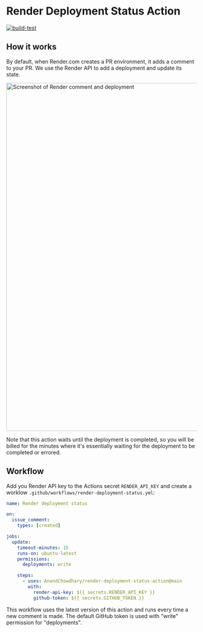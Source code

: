 # Render Deployment Status Action

[![build-test](https://github.com/AnandChowdhary/render-deployment-status-action/actions/workflows/test.yml/badge.svg)](https://github.com/AnandChowdhary/render-deployment-status-action/actions/workflows/test.yml)

## How it works

By default, when Render.com creates a PR environment, it adds a comment to your PR. We use the Render API to add a deployment and update its state.

<img width="921" alt="Screenshot of Render comment and deployment" src="https://github.com/AnandChowdhary/render-deployment-status-action/assets/2841780/5519f640-06dd-4a24-81f4-e25f5309cfe4">

Note that this action waits until the deployment is completed, so you will be billed for the minutes where it's essentially waiting for the deployment to be completed or errored.

## Workflow

Add you Render API key to the Actions secret `RENDER_API_KEY` and create a worklow `.github/workflows/render-deployment-status.yml`:

```yaml
name: Render deployment status

on:
  issue_comment:
    types: [created]

jobs:
  update:
    timeout-minutes: 15
    runs-on: ubuntu-latest
    permissions:
      deployments: write

    steps:
      - uses: AnandChowdhary/render-deployment-status-action@main
        with:
          render-api-key: ${{ secrets.RENDER_API_KEY }}
          github-token: ${{ secrets.GITHUB_TOKEN }}

```

This workflow uses the latest version of this action and runs every time a new comment is made. The default GitHub token is used with "write" permission for "deployments".
